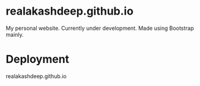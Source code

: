 # realakashdeep.github.io
My personal website. Currently under development.
Made using Bootstrap mainly.

# Deployment
realakashdeep.github.io

